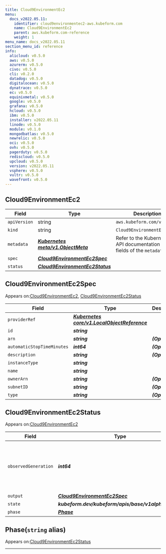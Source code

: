 ```yaml
---
title: Cloud9EnvironmentEc2
menu:
  docs_v2022.05.11:
    identifier: cloud9environmentec2-aws.kubeform.com
    name: Cloud9EnvironmentEc2
    parent: aws.kubeform.com-reference
    weight: 1
menu_name: docs_v2022.05.11
section_menu_id: reference
info:
  alicloud: v0.5.0
  aws: v0.5.0
  azurerm: v0.5.0
  civo: v0.5.0
  cli: v0.2.0
  datadog: v0.5.0
  digitalocean: v0.5.0
  dynatrace: v0.5.0
  ec: v0.5.0
  equinixmetal: v0.5.0
  google: v0.5.0
  grafana: v0.5.0
  hcloud: v0.5.0
  ibm: v0.5.0
  installer: v2022.05.11
  linode: v0.5.0
  module: v0.1.0
  mongodbatlas: v0.5.0
  newrelic: v0.5.0
  oci: v0.5.0
  ovh: v0.5.0
  pagerduty: v0.5.0
  rediscloud: v0.5.0
  upcloud: v0.5.0
  version: v2022.05.11
  vsphere: v0.5.0
  vultr: v0.5.0
  wavefront: v0.5.0
---
```


## Cloud9EnvironmentEc2
| Field | Type | Description |
| ------ | ----- | ----------- |
| `apiVersion` | string | `aws.kubeform.com/v1alpha1` |
|    `kind` | string | `Cloud9EnvironmentEc2` |
| `metadata` | ***[Kubernetes meta/v1.ObjectMeta](https://v1-22.docs.kubernetes.io/docs/reference/generated/kubernetes-api/v1.22/#objectmeta-v1-meta)***|Refer to the Kubernetes API documentation for the fields of the `metadata` field.|
| `spec` | ***[Cloud9EnvironmentEc2Spec](#cloud9environmentec2spec)***||
| `status` | ***[Cloud9EnvironmentEc2Status](#cloud9environmentec2status)***||
## Cloud9EnvironmentEc2Spec

Appears on:[Cloud9EnvironmentEc2](#cloud9environmentec2), [Cloud9EnvironmentEc2Status](#cloud9environmentec2status)

| Field | Type | Description |
| ------ | ----- | ----------- |
| `providerRef` | ***[Kubernetes core/v1.LocalObjectReference](https://v1-22.docs.kubernetes.io/docs/reference/generated/kubernetes-api/v1.22/#localobjectreference-v1-core)***||
| `id` | ***string***||
| `arn` | ***string***| ***(Optional)*** |
| `automaticStopTimeMinutes` | ***int64***| ***(Optional)*** |
| `description` | ***string***| ***(Optional)*** |
| `instanceType` | ***string***||
| `name` | ***string***||
| `ownerArn` | ***string***| ***(Optional)*** |
| `subnetID` | ***string***| ***(Optional)*** |
| `type` | ***string***| ***(Optional)*** |
## Cloud9EnvironmentEc2Status

Appears on:[Cloud9EnvironmentEc2](#cloud9environmentec2)

| Field | Type | Description |
| ------ | ----- | ----------- |
| `observedGeneration` | ***int64***| ***(Optional)*** Resource generation, which is updated on mutation by the API Server.|
| `output` | ***[Cloud9EnvironmentEc2Spec](#cloud9environmentec2spec)***| ***(Optional)*** |
| `state` | ***kubeform.dev/kubeform/apis/base/v1alpha1.State***| ***(Optional)*** |
| `phase` | ***[Phase](#phase)***| ***(Optional)*** |
## Phase(`string` alias)

Appears on:[Cloud9EnvironmentEc2Status](#cloud9environmentec2status)

---
